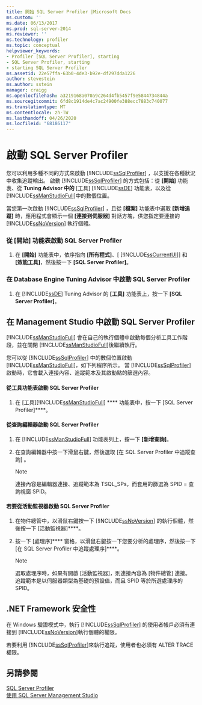 ```yaml
---
title: 開始 SQL Server Profiler |Microsoft Docs
ms.custom: ''
ms.date: 06/13/2017
ms.prod: sql-server-2014
ms.reviewer: ''
ms.technology: profiler
ms.topic: conceptual
helpviewer_keywords:
- Profiler [SQL Server Profiler], starting
- SQL Server Profiler, starting
- starting SQL Server Profiler
ms.assetid: 22e57ffa-63b0-4de3-b92e-df297dda1226
author: stevestein
ms.author: sstein
manager: craigg
ms.openlocfilehash: a3219168a070a9c264d4fb5457f9e5844734844a
ms.sourcegitcommit: 6fd8c1914de4c7ac24900fe388ecc7883c740077
ms.translationtype: MT
ms.contentlocale: zh-TW
ms.lasthandoff: 04/26/2020
ms.locfileid: "68186117"
---
```

# <a name="start-sql-server-profiler"></a>啟動 SQL Server Profiler
  您可以利用多種不同的方式來啟動 [!INCLUDE[ssSqlProfiler](../../includes/sssqlprofiler-md.md)] ，以支援在各種狀況中收集追蹤輸出。 啟動 [!INCLUDE[ssSqlProfiler](../../includes/sssqlprofiler-md.md)] 的方式包括：從 **[開始]** 功能表、從 **Tuning Advisor 中的** [工具] [!INCLUDE[ssDE](../../includes/ssde-md.md)] 功能表，以及從 [!INCLUDE[ssManStudioFull](../../includes/ssmanstudiofull-md.md)]中的數個位置。  
  
 當您第一次啟動 [!INCLUDE[ssSqlProfiler](../../includes/sssqlprofiler-md.md)] ，且從 **[檔案]** 功能表中選取 **[新增追蹤]** 時，應用程式會顯示一個 **[連接到伺服器]** 對話方塊，供您指定要連接的 [!INCLUDE[ssNoVersion](../../includes/ssnoversion-md.md)] 執行個體。  
  
### <a name="to-start-sql-server-profiler-from-the-start-menu"></a>從 [開始] 功能表啟動 SQL Server Profiler  
  
1.  在 **[開始]** 功能表中，依序指向 **[所有程式]**、[ [!INCLUDE[ssCurrentUI](../../includes/sscurrentui-md.md)]] 和 **[效能工具]**，然後按一下 **[SQL Server Profiler]**。  
  
### <a name="to-start-sql-server-profiler-in-database-engine-tuning-advisor"></a>在 Database Engine Tuning Advisor 中啟動 SQL Server Profiler  
  
1.  在 [!INCLUDE[ssDE](../../includes/ssde-md.md)] Tuning Advisor 的 **[工具]** 功能表上，按一下 **[SQL Server Profiler]**。  
  
## <a name="starting-sql-server-profiler-in-management-studio"></a>在 Management Studio 中啟動 SQL Server Profiler  
 [!INCLUDE[ssManStudioFull](../../includes/ssmanstudiofull-md.md)] 會在自己的執行個體中啟動每個分析工具工作階段，並在關閉 [!INCLUDE[ssManStudioFull](../../includes/ssmanstudiofull-md.md)]後繼續執行。  
  
 您可以從 [!INCLUDE[ssSqlProfiler](../../includes/sssqlprofiler-md.md)] 中的數個位置啟動 [!INCLUDE[ssManStudioFull](../../includes/ssmanstudiofull-md.md)]，如下列程序所示。 當 [!INCLUDE[ssSqlProfiler](../../includes/sssqlprofiler-md.md)] 啟動時，它會載入連接內容、追蹤範本及其啟動點的篩選內容。  
  
#### <a name="to-start-sql-server-profiler-from-the-tools-menu"></a>從工具功能表啟動 SQL Server Profiler  
  
1.  在  [工具][!INCLUDE[ssManStudioFull](../../includes/ssmanstudiofull-md.md)] **** 功能表中，按一下 [SQL Server Profiler]****。  
  
#### <a name="to-start-sql-server-profiler-from-the-query-editor"></a>從查詢編輯器啟動 SQL Server Profiler  
  
1.  在 [!INCLUDE[ssManStudioFull](../../includes/ssmanstudiofull-md.md)] 功能表列上，按一下 **[新增查詢]**。  
  
2.  在查詢編輯器中按一下滑鼠右鍵，然後選取 [在 SQL Server Profiler 中追蹤查詢]  。  
  
    > [!NOTE]  
    >  連接內容是編輯器連接、追蹤範本為 TSQL_SPs，而套用的篩選為 SPID = 查詢視窗 SPID。  
  
#### <a name="to-start-sql-server-profiler-from-activity-monitor"></a>若要從活動監視器啟動 SQL Server Profiler  
  
1.  在物件總管中，以滑鼠右鍵按一下 [!INCLUDE[ssNoVersion](../../includes/ssnoversion-md.md)] 的執行個體，然後按一下 [活動監視器]****。  
  
2.  按一下 [處理序]**** 窗格，以滑鼠右鍵按一下您要分析的處理序，然後按一下 [在 SQL Server Profiler 中追蹤處理序]****。  
  
    > [!NOTE]  
    >  選取處理序時，如果有開啟 [活動監視器]，則連接內容為 [物件總管] 連接。 追蹤範本是以伺服器類型為基礎的預設值，而且 SPID 等於所選處理序的 SPID。  
  
## <a name="net-framework-security"></a>.NET Framework 安全性  
 在 Windows 驗證模式中，執行 [!INCLUDE[ssSqlProfiler](../../includes/sssqlprofiler-md.md)] 的使用者帳戶必須有連接到 [!INCLUDE[ssNoVersion](../../includes/ssnoversion-md.md)]執行個體的權限。  
  
 若要利用 [!INCLUDE[ssSqlProfiler](../../includes/sssqlprofiler-md.md)]來執行追蹤，使用者也必須有 ALTER TRACE 權限。  
  
## <a name="see-also"></a>另請參閱  
 [SQL Server Profiler](sql-server-profiler.md)   
 [使用 SQL Server Management Studio](../../database-engine/use-sql-server-management-studio.md)  
  
  
